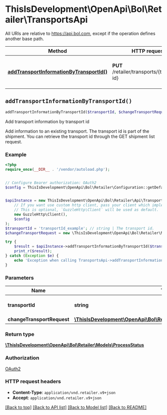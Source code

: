 # ThisIsDevelopment\OpenApi\Bol\Retailer\TransportsApi

All URIs are relative to https://api.bol.com, except if the operation defines another base path.

| Method | HTTP request | Description |
| ------------- | ------------- | ------------- |
| [**addTransportInformationByTransportId()**](TransportsApi.md#addTransportInformationByTransportId) | **PUT** /retailer/transports/{transport-id} | Add transport information by transport id |


## `addTransportInformationByTransportId()`

```php
addTransportInformationByTransportId($transportId, $changeTransportRequest): \ThisIsDevelopment\OpenApi\Bol\Retailer\Models\ProcessStatus
```

Add transport information by transport id

Add information to an existing transport. The transport id is part of the shipment. You can retrieve the transport id through the GET shipment list request.

### Example

```php
<?php
require_once(__DIR__ . '/vendor/autoload.php');


// Configure Bearer authorization: OAuth2
$config = ThisIsDevelopment\OpenApi\Bol\Retailer\Configuration::getDefaultConfiguration()->setAccessToken('YOUR_ACCESS_TOKEN');


$apiInstance = new ThisIsDevelopment\OpenApi\Bol\Retailer\Api\TransportsApi(
    // If you want use custom http client, pass your client which implements `GuzzleHttp\ClientInterface`.
    // This is optional, `GuzzleHttp\Client` will be used as default.
    new GuzzleHttp\Client(),
    $config
);
$transportId = 'transportId_example'; // string | The transport id.
$changeTransportRequest = new \ThisIsDevelopment\OpenApi\Bol\Retailer\Models\ChangeTransportRequest(); // \ThisIsDevelopment\OpenApi\Bol\Retailer\Models\ChangeTransportRequest

try {
    $result = $apiInstance->addTransportInformationByTransportId($transportId, $changeTransportRequest);
    print_r($result);
} catch (Exception $e) {
    echo 'Exception when calling TransportsApi->addTransportInformationByTransportId: ', $e->getMessage(), PHP_EOL;
}
```

### Parameters

| Name | Type | Description  | Notes |
| ------------- | ------------- | ------------- | ------------- |
| **transportId** | **string**| The transport id. | |
| **changeTransportRequest** | [**\ThisIsDevelopment\OpenApi\Bol\Retailer\Models\ChangeTransportRequest**](../Model/ChangeTransportRequest.md)|  | |

### Return type

[**\ThisIsDevelopment\OpenApi\Bol\Retailer\Models\ProcessStatus**](../Model/ProcessStatus.md)

### Authorization

[OAuth2](../../README.md#OAuth2)

### HTTP request headers

- **Content-Type**: `application/vnd.retailer.v9+json`
- **Accept**: `application/vnd.retailer.v9+json`

[[Back to top]](#) [[Back to API list]](../../README.md#endpoints)
[[Back to Model list]](../../README.md#models)
[[Back to README]](../../README.md)
